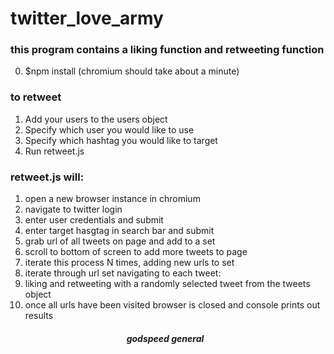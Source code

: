 # twitter_love_army
### this program contains a liking function and retweeting function
0. $npm install (chromium should take about a minute)
### to retweet
1. Add your users to the users object
2. Specify which user you would like to use
3. Specify which hashtag you would like to target
4. Run retweet.js
### retweet.js will:
1. open a new browser instance in chromium
2. navigate to twitter login
3. enter user credentials and submit
4. enter target hasgtag in search bar and submit
5. grab url of all tweets on page and add to a set
6. scroll to bottom of screen to add more tweets to page
7. iterate this process N times, adding new urls to set
8. iterate through url set navigating to each tweet:
9. liking and retweeting with a randomly selected tweet from the tweets object
10. once all urls have been visited browser is closed and console prints out results

##### &nbsp;&nbsp;&nbsp;&nbsp;&nbsp;&nbsp;&nbsp;&nbsp;&nbsp;&nbsp;&nbsp;&nbsp;&nbsp;&nbsp;&nbsp;&nbsp;&nbsp;&nbsp;&nbsp;&nbsp;&nbsp;&nbsp;&nbsp;&nbsp;&nbsp;&nbsp;&nbsp;&nbsp;&nbsp;&nbsp;&nbsp;&nbsp;&nbsp;&nbsp;&nbsp;&nbsp;&nbsp;&nbsp;&nbsp;&nbsp;&nbsp;&nbsp;&nbsp;&nbsp;&nbsp;&nbsp;&nbsp;&nbsp;&nbsp;&nbsp;&nbsp;&nbsp;&nbsp;&nbsp;&nbsp;&nbsp;*godspeed general* 